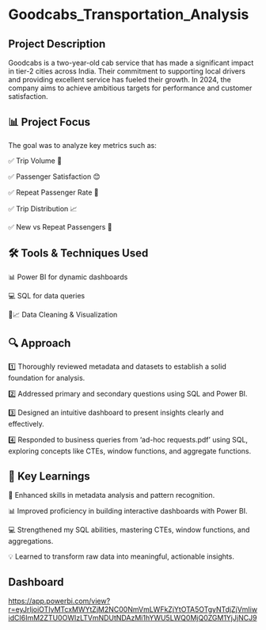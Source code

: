 # Goodcabs_Transportation_Analysis

Project Description
-----------------------
Goodcabs is a two-year-old cab service that has made a significant impact in tier-2 cities across India. Their commitment to supporting local drivers and providing excellent service has fueled their growth. In 2024, the company aims to achieve ambitious targets for performance and customer satisfaction.

📊 Project Focus
-------------------------
The goal was to analyze key metrics such as:

✅ Trip Volume 🚖

✅ Passenger Satisfaction 😊

✅ Repeat Passenger Rate 🔄

✅ Trip Distribution 📈

✅ New vs Repeat Passengers 👥

🛠️ Tools & Techniques Used
------------------------------
📊 Power BI for dynamic dashboards 

💻 SQL for data queries 

🧹📈 Data Cleaning & Visualization 

🔍 Approach
-------------------
1️⃣ Thoroughly reviewed metadata and datasets to establish a solid foundation for analysis.

2️⃣ Addressed primary and secondary questions using SQL and Power BI.

3️⃣ Designed an intuitive dashboard to present insights clearly and effectively.

4️⃣ Responded to business queries from ‘ad-hoc requests.pdf’ using SQL, exploring concepts like CTEs, window functions, and aggregate functions.

🧠 Key Learnings
------------------------
🔎 Enhanced skills in metadata analysis and pattern recognition.

📊 Improved proficiency in building interactive dashboards with Power BI.

💻 Strengthened my SQL abilities, mastering CTEs, window functions, and aggregations.

💡 Learned to transform raw data into meaningful, actionable insights.

Dashboard
-------------
https://app.powerbi.com/view?r=eyJrIjoiOTIyMTcxMWYtZjM2NC00NmVmLWFkZjYtOTA5OTgyNTdjZjVmIiwidCI6ImM2ZTU0OWIzLTVmNDUtNDAzMi1hYWU5LWQ0MjQ0ZGM1YjJjNCJ9
